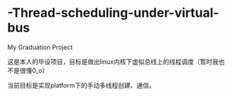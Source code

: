 # -Thread-scheduling-under-virtual-bus
My Graduation Project

这是本人的毕设项目，目标是做出linux内核下虚拟总线上的线程调度（暂时我也不是很懂0_o）

当前目标是实现platform下的手动多线程创建、通信。